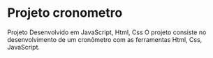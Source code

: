 # Projeto cronometro
Projeto Desenvolvido em JavaScript, Html, Css
  O projeto consiste no desenvolvimento de um cronômetro com as ferramentas Html, Css, JavaScript.
